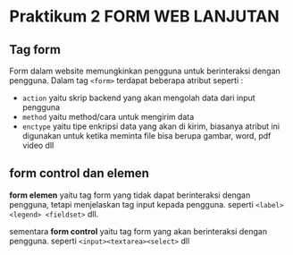 # Praktikum 2 FORM WEB LANJUTAN

## Tag form
Form dalam website memungkinkan pengguna untuk berinteraksi dengan pengguna. Dalam tag `<form>` terdapat beberapa atribut seperti :
- `action` yaitu skrip backend yang akan mengolah data dari input pengguna
- `method` yaitu method/cara untuk mengirim data
- `enctype` yaitu tipe enkripsi data yang akan di kirim, biasanya atribut ini digunakan untuk ketika meminta file bisa berupa gambar, word, pdf video dll

## form control dan elemen
<b>form elemen</b> yaitu tag form yang tidak dapat berinteraksi dengan pengguna, tetapi menjelaskan tag input kepada pengguna. seperti `<label> <legend> <fieldset>` dll.

sementara <b>form control</b> yaitu tag form yang akan berinteraksi dengan pengguna. seperti `<input><textarea><select>` dll